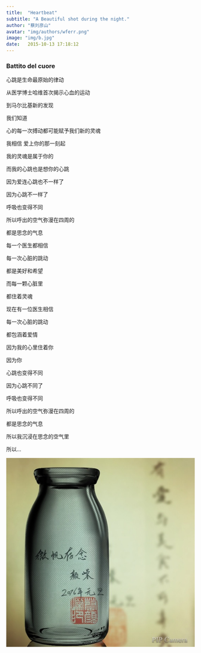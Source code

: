 ```yaml
---
title:  "Heartbeat"
subtitle: "A Beautiful shot during the night."
author: "蔡刘彦山"
avatar: "img/authors/wferr.png"
image: "img/b.jpg"
date:   2015-10-13 17:18:12
---
```


### Battito del cuore
心跳是生命最原始的律动

从医学博士哈维首次揭示心血的运动

到马尔比基新的发现

我们知道

心的每一次搏动都可能赋予我们新的灵魂

我相信 爱上你的那一刻起

我的灵魂是属于你的

而我的心跳也是想你的心跳 

因为爱连心跳也不一样了

因为心跳不一样了

呼吸也变得不同

所以呼出的空气弥漫在四周的

都是思念的气息

每一个医生都相信﻿

﻿每一次心脏的跳动﻿

﻿都是美好和希望

而每一颗心脏里

都住着灵魂

现在有一位医生相信﻿

﻿每一次心脏的跳动﻿

﻿都包涵着爱情

﻿因为我的心里住着你

因为你

心跳也变得不同

因为心跳不同了﻿

﻿呼吸也变得不同

所以呼出的空气弥漫在四周的﻿

都是思念的气息

所以我沉浸在思念的空气里

所以…

![题字](img/k.jpg)